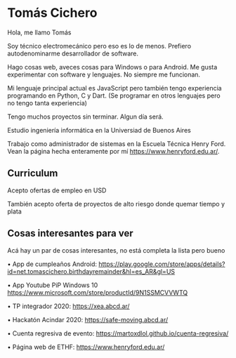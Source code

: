 # Tomás Cichero
Hola, me llamo Tomás

Soy técnico electromecánico pero eso es lo de menos. Prefiero autodenominarme desarrollador de software.

Hago cosas web, aveces cosas para Windows o para Android. Me gusta experimentar con software y lenguajes. No siempre me funcionan. 

Mi lenguaje principal actual es JavaScript pero también tengo experiencia programando en Python, C y Dart. (Se programar en otros lenguajes pero no tengo tanta experiencia)

Tengo muchos proyectos sin terminar. Algun día será.

Estudio ingeniería informática en la Universiad de Buenos Aires

Trabajo como administrador de sistemas en la Escuela Técnica Henry Ford. Vean la página hecha enteramente por mí https://www.henryford.edu.ar/.
## Curriculum
Acepto ofertas de empleo en USD

También acepto oferta de proyectos de alto riesgo donde quemar tiempo y plata

## Cosas interesantes para ver
Acá hay un par de cosas interesantes, no está completa la lista pero bueno

•	App de cumpleaños Android: https://play.google.com/store/apps/details?id=net.tomascichero.birthdayremainder&hl=es_AR&gl=US

•	App Youtube PiP Windows 10 https://www.microsoft.com/store/productId/9N1SSMCVVWTQ

•	TP integrador 2020: https://xea.abcd.ar/

•	Hackatón Acindar 2020: https://safe-moving.abcd.ar/

•	Cuenta regresiva de evento: https://martoxdlol.github.io/cuenta-regresiva/

•	Página web de ETHF: https://www.henryford.edu.ar/
